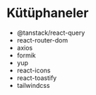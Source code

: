 # Kütüphaneler

- @tanstack/react-query
- react-router-dom
- axios
- formik
- yup
- react-icons
- react-toastify
- tailwindcss
